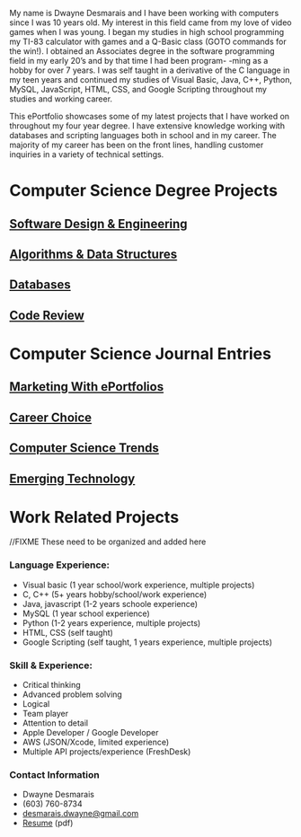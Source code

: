 My name is Dwayne Desmarais and I have been working with computers 
since I was 10 years old. My interest in this field came from my love
of video games when I was young.  I began my studies in high school
programming my TI-83 calculator with games and a Q-Basic class (GOTO
commands for the win!).  I obtained an Associates degree in the software
programming field in my early 20’s and by that time I had been program-
-ming as a hobby for over 7 years.  I was self taught in a derivative of
the C language in my teen years and continued my studies of Visual Basic,
Java, C++, Python, MySQL, JavaScript, HTML, CSS, and Google Scripting
throughout my studies and working career.

This ePortfolio showcases some of my latest projects that I have worked
on throughout my four year degree.  I have extensive knowledge working
with databases and scripting languages both in school and in my career. 
The majority of my career has been on the front lines, handling customer
inquiries in a variety of technical settings.

# Computer Science Degree Projects
## [Software Design & Engineering](/software_design_engineering.md)
## [Algorithms & Data Structures](/algorithms_data_structures.md)
## [Databases](/database_project.md)
## [Code Review](/code_review)

# Computer Science Journal Entries
## [Marketing With ePortfolios](/ePortfolio_Marketing.md)
## [Career Choice](/career_choice.md)
## [Computer Science Trends](/computer_science_trends.md)
## [Emerging Technology](/emerging_technology.md)

# Work Related Projects
//FIXME These need to be organized and added here

### Language Experience:
- Visual basic (1 year school/work experience, multiple projects)
- C, C++ (5+ years hobby/school/work experience)
- Java, javascript (1-2 years schoole experience)
- MySQL (1 year school experience)
- Python (1-2 years experience, multiple projects)
- HTML, CSS (self taught)
- Google Scripting (self taught, 1 years experience, multiple projects)

### Skill & Experience:
- Critical thinking
- Advanced problem solving
- Logical
- Team player
- Attention to detail
- Apple Developer / Google Developer
- AWS (JSON/Xcode, limited experience)
- Multiple API projects/experience (FreshDesk)

### Contact Information
- Dwayne Desmarais
- (603) 760-8734
- desmarais.dwayne@gmail.com
- [Resume](/Dwayne-Desmarais.pdf) (pdf)
